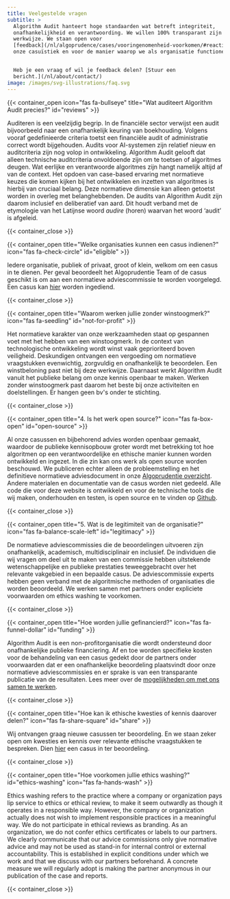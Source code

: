 ```yaml
---
title: Veelgestelde vragen
subtitle: >
  Algorithm Audit hanteert hoge standaarden wat betreft integriteit,
  onafhankelijkheid en verantwoording. We willen 100% transparant zijn over onze
  werkwijze. We staan open voor
  [feedback](/nl/algoprudence/cases/vooringenomenheid-voorkomen/#reaction) op
  onze casuïstiek en voor de manier waarop we als organisatie functioneren.


  Heb je een vraag of wil je feedback delen? [Stuur een
  bericht.](/nl/about/contact/)
image: /images/svg-illustrations/faq.svg
---
```


{{< container_open icon="fas fa-bullseye" title="Wat auditeert Algorithm Audit precies?" id="reviews" >}}

Auditeren is een veelzijdig begrip. In de financiële sector verwijst een audit bijvoorbeeld naar een onafhankelijk keuring van boekhouding. Volgens vooraf gedefinieerde criteria toetst een financiële audit of administratie correct wordt bijgehouden. Audits voor AI-systemen zijn relatief nieuw en auditcriteria zijn nog volop in ontwikkeling. Algorithm Audit gelooft dat alleen technische auditcriteria onvoldoende zijn om te toetsen of algoritmes deugen. Wat eerlijke en verantwoorde algoritmes zijn hangt namelijk altijd af van de context. Het opdoen van case-based ervaring met normatieve keuzes die komen kijken bij het ontwikkelen en inzetten van algoritmes is hierbij van cruciaal belang. Deze normatieve dimensie kan alleen getoetst worden in overleg met belanghebbenden. De audits van Algorithm Audit zijn daarom inclusief en deliberatief van aard. Dit houdt verband met de etymologie van het Latijnse woord *audire* (horen) waarvan het woord ‘audit’ is afgeleid.

{{< container_close >}}

{{< container_open title="Welke organisaties kunnen een casus indienen?" icon="fas fa-check-circle" id="eligible" >}}

Iedere organisatie, publiek of privaat, groot of klein, welkom om een casus in te dienen. Per geval beoordeelt het Algoprudentie Team of de casus geschikt is om aan een normatieve adviescommissie te worden voorgelegd. Een casus kan [hier](/algoprudence/submit-a-case/) worden ingediend.

{{< container_close >}}

{{< container_open title="Waarom werken jullie zonder winstoogmerk?" icon="fas fa-seedling" id="not-for-profit" >}}

Het normatieve karakter van onze werkzaamheden staat op gespannen voet met het hebben van een winstoogmerk. In de context van technologische ontwikkeling wordt winst vaak geprioriteerd boven veiligheid. Deskundigen ontvangen een vergoeding om normatieve vraagstukken evenwichtig, zorgvuldig en onafhankelijk te beoordelen. Een winstbeloning past niet bij deze werkwijze. Daarnaast werkt Algorithm Audit vanuit het publieke belang om onze kennis openbaar te maken. Werken zonder winstoogmerk past daarom het beste bij onze activiteiten en doelstellingen. Er hangen geen bv's onder te stichting.

{{< container_close >}}

{{< container_open title="4.	Is het werk open source?" icon="fas fa-box-open" id="open-source" >}}

Al onze casussen en bijbehorend advies worden openbaar gemaakt, waardoor de publieke kennisopbouw groter wordt met betrekking tot hoe algoritmen op een verantwoordelijke en ethische manier kunnen worden ontwikkeld en ingezet. In die zin kan ons werk als open source worden beschouwd. We publiceren echter alleen de probleemstelling en het definitieve normatieve adviesdocument in onze [Algoprudentie overzicht](https://algorithmaudit.eu/nl/algoprudence/). Andere materialen en documentatie van de casus worden niet gedeeld. Alle code die voor deze website is ontwikkeld en voor de technische tools die wij maken, onderhouden en testen, is open source en te vinden op [Github](https://github.com/NGO-Algorithm-Audit).

{{< container_close >}}

{{< container_open title="5.	Wat is de legitimiteit van de organisatie?" icon="fas fa-balance-scale-left" id="legitimacy" >}}

De normatieve adviescommissies die de beoordelingen uitvoeren zijn onafhankelijk, academisch, multidisciplinair en inclusief. De individuen die wij vragen om deel uit te maken van een commissie hebben uitstekende wetenschappelijke en publieke prestaties teweeggebracht over het relevante vakgebied in een bepaalde casus. De adviescommissie experts hebben geen verband met de algoritmische methoden of organisaties die worden beoordeeld. We werken samen met partners onder expliciete voorwaarden om ethics washing te voorkomen.

{{< container_close >}}

{{< container_open title="Hoe worden jullie gefinancierd?" icon="fas fa-funnel-dollar" id="funding" >}}

Algorithm Audit is een non-profitorganisatie die wordt ondersteund door onafhankelijke publieke financiering. Af en toe worden specifieke kosten voor de behandeling van een casus gedekt door de partners onder voorwaarden dat er een onafhankelijke beoordeling plaatsvindt door onze normatieve adviescommissies en er sprake is van een transparante publicatie van de resultaten. Lees meer over de [mogelijkheden om met ons samen te werken](https://algorithmaudit.eu/nl/knowledge-platform/collaboration/).

{{< container_close >}}

{{< container_open title="Hoe kan ik ethische kwesties of kennis daarover delen?" icon="fas fa-share-square" id="share" >}}

Wij ontvangen graag nieuwe casussen ter beoordeling. En we staan zeker open om kwesties en kennis over relevante ethische vraagstukken te bespreken. Dien [hier](https://algorithmaudit.eu/nl/algoprudence/submit-a-case/) een casus in ter beoordeling.

{{< container_close >}}

{{< container_open title="Hoe voorkomen jullie ethics washing?" id="ethics-washing" icon="fas fa-hands-wash" >}}

Ethics washing refers to the practice where a company or organization pays lip service to ethics or ethical review, to make it seem outwardly as though it operates in a responsible way. However, the company or organization actually does not wish to implement responsible practices in a meaningful way. We do not participate in ethical reviews as branding. As an organization, we do not confer ethics certificates or labels to our partners. We clearly communicate that our advice commissions only give normative advice and may not be used as stand-in for internal control or external accountability. This is established in explicit conditions under which we work and that we discuss with our partners beforehand. A concrete measure we will regularly adopt is making the partner anonymous in our publication of the case and reports.

{{< container_close >}}
